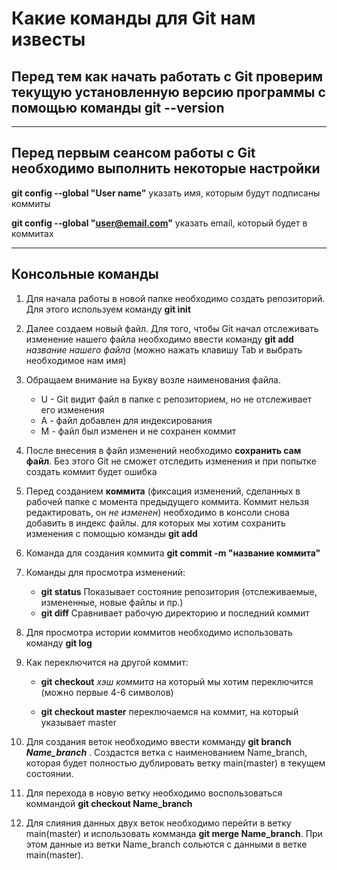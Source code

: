 # Какие команды для Git нам известы

## Перед тем как начать работать с Git проверим текущую установленную версию программы с помощью команды **git --version**

***

## Перед первым сеансом работы с Git необходимо выполнить некоторые настройки

**git config --global "User name"** указать имя, которым будут подписаны коммиты

**git config --global "user@email.com"** указать email, который будет в коммитах

***

## Консольные команды

1. Для начала работы в новой папке необходимо создать репозиторий. Для этого используем команду **git init**

2. Далее создаем новый файл. Для того, чтобы Git начал отслеживать изменение нашего файла необходимо ввести команду **git add** *название нашего файла* (можно нажать клавишу Tab и выбрать необходимое нам имя)

3. Обращаем внимание на Букву возле наименования файла.

    + U - Git видит файл в папке с репозиторием, но не отслеживает его изменения
    + A - файл добавлен для индексирования
    + M - файл был изменен и не сохранен коммит

4. После внесения в файл изменений необходимо **сохранить сам файл**. Без этого Git не сможет отследить изменения и при попытке создать коммит будет ошибка

5. Перед созданием **коммита** (фиксация изменений, сделанных в рабочей папке с момента предыдущего коммита. Коммит нельзя редактировать, он *не изменен*) необходимо в консоли снова добавить в индекс файлы. для которых мы хотим сохранить изменения с помощью команды __git add__

6. Команда для создания коммита **git commit -m "название коммита"**

7. Команды для просмотра изменений:
    
    + **git status** Показывает состояние репозитория (отслеживаемые, измененные, новые файлы и пр.)
    + **git diff** Сравнивает рабочую директорию и последний коммит

8. Для просмотра истории коммитов необходимо использовать команду **git log**

9. Как переключится на другой коммит:

    + **git checkout** *хэш коммита* на который мы хотим переключится (можно первые 4-6 символов)

    + **git checkout master** переключаемся на коммит, на который указывает master

10. Для создания веток необходимо ввести комманду **git branch ___Name_branch___** . Создастся ветка с наименованием Name_branch, которая будет полностью дублировать ветку main(master) в текущем состоянии.

11. Для перехода в новую ветку необходимо воспользоваться коммандой **git checkout Name_branch** 


12. Для слияния данных двух веток необходимо перейти в ветку main(master) и использовать комманда **git merge Name_branch**. При этом данные из ветки Name_branch сольются с данными в ветке main(master).